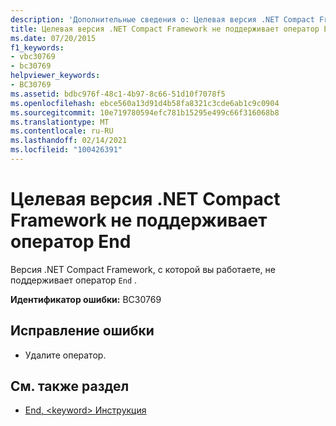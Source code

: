 ```yaml
---
description: 'Дополнительные сведения о: Целевая версия .NET Compact Framework не поддерживает оператор End'
title: Целевая версия .NET Compact Framework не поддерживает оператор End
ms.date: 07/20/2015
f1_keywords:
- vbc30769
- bc30769
helpviewer_keywords:
- BC30769
ms.assetid: bdbc976f-48c1-4b97-8c66-51d10f7078f5
ms.openlocfilehash: ebce560a13d91d4b58fa8321c3cde6ab1c9c0904
ms.sourcegitcommit: 10e719780594efc781b15295e499c66f316068b8
ms.translationtype: MT
ms.contentlocale: ru-RU
ms.lasthandoff: 02/14/2021
ms.locfileid: "100426391"
---
```

# <a name="the-targeted-version-of-the-net-compact-framework-does-not-support-the-end-statement"></a>Целевая версия .NET Compact Framework не поддерживает оператор End

Версия .NET Compact Framework, с которой вы работаете, не поддерживает оператор `End` .  
  
 **Идентификатор ошибки:** BC30769  
  
## <a name="to-correct-this-error"></a>Исправление ошибки  
  
- Удалите оператор.  
  
## <a name="see-also"></a>См. также раздел

- [End, \<keyword> Инструкция](../language-reference/statements/end-keyword-statement.md)
